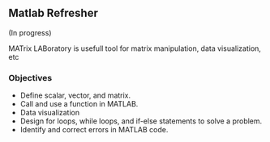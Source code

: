 ## Matlab Refresher

\(In progress\)

MATrix LABoratory is usefull tool for matrix manipulation, data visualization, etc

### Objectives

* Define scalar, vector, and matrix.
* Call and use a function in MATLAB.
* Data visualization
* Design for loops, while loops, and if-else statements to solve a problem.
* Identify and correct errors in MATLAB code.



